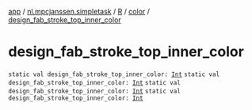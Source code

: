 [app](../../../index.md) / [nl.mpcjanssen.simpletask](../../index.md) / [R](../index.md) / [color](index.md) / [design_fab_stroke_top_inner_color](.)

# design_fab_stroke_top_inner_color

`static val design_fab_stroke_top_inner_color: `[`Int`](https://kotlinlang.org/api/latest/jvm/stdlib/kotlin/-int/index.html)
`static val design_fab_stroke_top_inner_color: `[`Int`](https://kotlinlang.org/api/latest/jvm/stdlib/kotlin/-int/index.html)
`static val design_fab_stroke_top_inner_color: `[`Int`](https://kotlinlang.org/api/latest/jvm/stdlib/kotlin/-int/index.html)
`static val design_fab_stroke_top_inner_color: `[`Int`](https://kotlinlang.org/api/latest/jvm/stdlib/kotlin/-int/index.html)